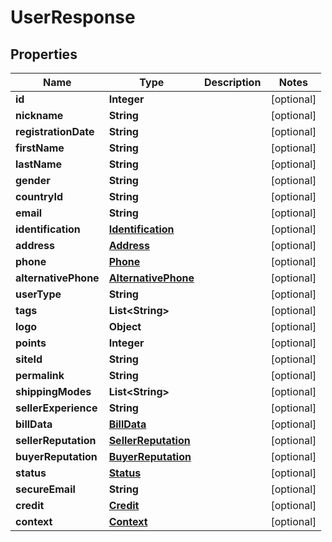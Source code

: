 
# UserResponse

## Properties
Name | Type | Description | Notes
------------ | ------------- | ------------- | -------------
**id** | **Integer** |  |  [optional]
**nickname** | **String** |  |  [optional]
**registrationDate** | **String** |  |  [optional]
**firstName** | **String** |  |  [optional]
**lastName** | **String** |  |  [optional]
**gender** | **String** |  |  [optional]
**countryId** | **String** |  |  [optional]
**email** | **String** |  |  [optional]
**identification** | [**Identification**](Identification.md) |  |  [optional]
**address** | [**Address**](Address.md) |  |  [optional]
**phone** | [**Phone**](Phone.md) |  |  [optional]
**alternativePhone** | [**AlternativePhone**](AlternativePhone.md) |  |  [optional]
**userType** | **String** |  |  [optional]
**tags** | **List&lt;String&gt;** |  |  [optional]
**logo** | **Object** |  |  [optional]
**points** | **Integer** |  |  [optional]
**siteId** | **String** |  |  [optional]
**permalink** | **String** |  |  [optional]
**shippingModes** | **List&lt;String&gt;** |  |  [optional]
**sellerExperience** | **String** |  |  [optional]
**billData** | [**BillData**](BillData.md) |  |  [optional]
**sellerReputation** | [**SellerReputation**](SellerReputation.md) |  |  [optional]
**buyerReputation** | [**BuyerReputation**](BuyerReputation.md) |  |  [optional]
**status** | [**Status**](Status.md) |  |  [optional]
**secureEmail** | **String** |  |  [optional]
**credit** | [**Credit**](Credit.md) |  |  [optional]
**context** | [**Context**](Context.md) |  |  [optional]



